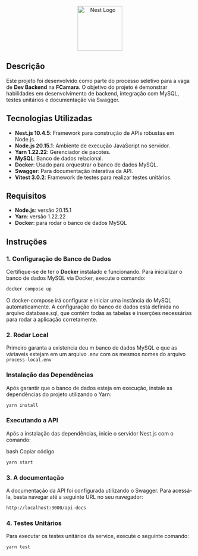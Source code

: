 <p align="center">
  <a href="http://nestjs.com/" target="blank"><img src="https://nestjs.com/img/logo-small.svg" width="120" alt="Nest Logo" /></a>
</p>

## Descrição

Este projeto foi desenvolvido como parte do processo seletivo para a vaga de **Dev Backend** na **FCamara**. O objetivo do projeto é demonstrar habilidades em desenvolvimento de backend, integração com MySQL, testes unitários e documentação via Swagger.

## Tecnologias Utilizadas

- **Nest.js 10.4.5**: Framework para construção de APIs robustas em Node.js.
- **Node.js 20.15.1**: Ambiente de execução JavaScript no servidor.
- **Yarn 1.22.22**: Gerenciador de pacotes.
- **MySQL**: Banco de dados relacional.
- **Docker**: Usado para orquestrar o banco de dados MySQL.
- **Swagger**: Para documentação interativa da API.
- **Vitest 3.0.2**: Framework de testes para realizar testes unitários.

## Requisitos

- **Node.js**: versão 20.15.1
- **Yarn**: versão 1.22.22
- **Docker**: para rodar o banco de dados MySQL

## Instruções

### 1. Configuração do Banco de Dados

Certifique-se de ter o **Docker** instalado e funcionando. Para inicializar o banco de dados MySQL via Docker, execute o comando:

```bash
docker compose up
````

O docker-compose irá configurar e iniciar uma instância do MySQL automaticamente. A configuração do banco de dados está definida no arquivo database.sql, que contém todas as tabelas e inserções necessárias para rodar a aplicação corretamente.

### 2. Rodar Local

Primeiro garanta a existencia deu m banco de dados MySQL e que as váriaveis estejam em um arquivo .env com os mesmos nomes do arquivo `process-local.env`

### Instalação das Dependências

Após garantir que o banco de dados esteja em execução, instale as dependências do projeto utilizando o Yarn:

```bash
yarn install
````

### Executando a API

Após a instalação das dependências, inicie o servidor Nest.js com o comando:

bash
Copiar código

```bash
yarn start
````

### 3. A documentação

A documentação da API foi configurada utilizando o Swagger. Para acessá-la, basta navegar até a seguinte URL no seu navegador:

```bash
http://localhost:3000/api-docs
````

### 4. Testes Unitários

Para executar os testes unitários da service, execute o seguinte comando:

```bash
yarn test
````
